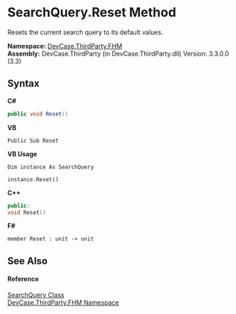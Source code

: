 # SearchQuery.Reset Method 
 

Resets the current search query to its default values.

**Namespace:**&nbsp;<a href="N_DevCase_ThirdParty_FHM">DevCase.ThirdParty.FHM</a><br />**Assembly:**&nbsp;DevCase.ThirdParty (in DevCase.ThirdParty.dll) Version: 3.3.0.0 (3.3)

## Syntax

**C#**<br />
``` C#
public void Reset()
```

**VB**<br />
``` VB
Public Sub Reset
```

**VB Usage**<br />
``` VB Usage
Dim instance As SearchQuery

instance.Reset()
```

**C++**<br />
``` C++
public:
void Reset()
```

**F#**<br />
``` F#
member Reset : unit -> unit 

```


## See Also


#### Reference
<a href="T_DevCase_ThirdParty_FHM_SearchQuery">SearchQuery Class</a><br /><a href="N_DevCase_ThirdParty_FHM">DevCase.ThirdParty.FHM Namespace</a><br />